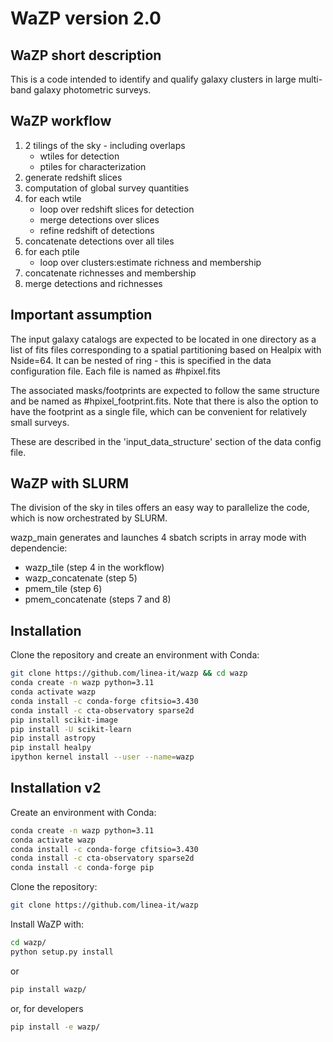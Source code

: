 # WaZP version 2.0

## WaZP short description

This is a code intended to identify and qualify galaxy clusters in large multi-band galaxy photometric surveys. 


## WaZP workflow 

1. 2 tilings of the sky - including overlaps
   * wtiles for detection
   * ptiles for characterization
2. generate redshift slices 
3. computation of global survey quantities
4. for each wtile 
   * loop over redshift slices for detection
   * merge detections over slices 
   * refine redshift of detections
5. concatenate detections over all tiles 
6. for each ptile
   * loop over clusters:estimate richness and membership
7. concatenate richnesses and membership
8. merge detections and richnesses 

## Important assumption

The input galaxy catalogs are expected to be located in one directory as
a list of fits files
corresponding to a spatial partitioning based on Healpix with Nside=64. 
It can be nested of ring - this is specified in the data configuration file.
Each file is named as #hpixel.fits

The associated masks/footprints are expected to follow the same structure
and be named as #hpixel_footprint.fits. Note that there is also the option
to have the footprint as a single file, which can be convenient for relatively
small surveys. 

These are described in the 'input_data_structure' section of the data config
file. 

## WaZP with SLURM

The division of the sky in tiles offers an easy way to parallelize the code, which is now orchestrated by SLURM.

wazp_main generates and launches 4 sbatch scripts in array mode with dependencie:
   * wazp_tile (step 4 in the workflow)
   * wazp_concatenate (step 5)
   * pmem_tile (step 6)
   * pmem_concatenate (steps 7 and 8)


## Installation 

Clone the repository and create an environment with Conda:
```bash
git clone https://github.com/linea-it/wazp && cd wazp 
conda create -n wazp python=3.11
conda activate wazp
conda install -c conda-forge cfitsio=3.430
conda install -c cta-observatory sparse2d
pip install scikit-image
pip install -U scikit-learn
pip install astropy
pip install healpy
ipython kernel install --user --name=wazp
```


## Installation v2 

Create an environment with Conda:
```bash
conda create -n wazp python=3.11
conda activate wazp
conda install -c conda-forge cfitsio=3.430
conda install -c cta-observatory sparse2d
conda install -c conda-forge pip
```

Clone the repository:
```bash
git clone https://github.com/linea-it/wazp
```

Install WaZP with:
```bash
cd wazp/
python setup.py install
```

or

```bash
pip install wazp/
```

or, for developers

```bash
pip install -e wazp/
```
